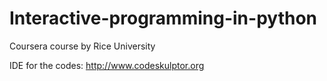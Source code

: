 # Interactive-programming-in-python
Coursera course
by Rice University

IDE for the codes: http://www.codeskulptor.org

